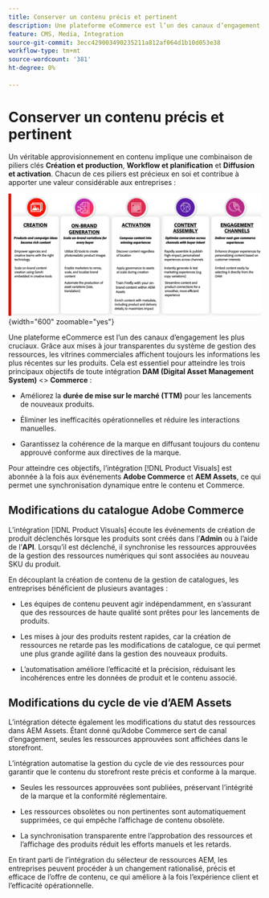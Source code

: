 ```yaml
---
title: Conserver un contenu précis et pertinent
description: Une plateforme eCommerce est l’un des canaux d’engagement les plus cruciaux. Grâce aux mises à jour transparentes du système de gestion des ressources, les vitrines commerciales affichent toujours les informations les plus récentes sur les produits.
feature: CMS, Media, Integration
source-git-commit: 3ecc429003490235211a812af064d1b10d053e38
workflow-type: tm+mt
source-wordcount: '381'
ht-degree: 0%

---
```


# Conserver un contenu précis et pertinent

Un véritable approvisionnement en contenu implique une combinaison de piliers clés **Création et production**, **Workflow et planification** et **Diffusion et activation**. Chacun de ces piliers est précieux en soi et contribue à apporter une valeur considérable aux entreprises :

![Piliers clés](../assets/key-pillars.png){width="600" zoomable="yes"}

Une plateforme eCommerce est l’un des canaux d’engagement les plus cruciaux. Grâce aux mises à jour transparentes du système de gestion des ressources, les vitrines commerciales affichent toujours les informations les plus récentes sur les produits. Cela est essentiel pour atteindre les trois principaux objectifs de toute intégration **DAM (Digital Asset Management System)** &lt;> **Commerce** :

* Améliorez la **durée de mise sur le marché (TTM)** pour les lancements de nouveaux produits.

* Éliminer les inefficacités opérationnelles et réduire les interactions manuelles.

* Garantissez la cohérence de la marque en diffusant toujours du contenu approuvé conforme aux directives de la marque.

Pour atteindre ces objectifs, l’intégration [!DNL Product Visuals] est abonnée à la fois aux événements **Adobe Commerce** et **AEM Assets**, ce qui permet une synchronisation dynamique entre le contenu et Commerce.

## Modifications du catalogue Adobe Commerce

L’intégration [!DNL Product Visuals] écoute les événements de création de produit déclenchés lorsque les produits sont créés dans l’**Admin** ou à l’aide de l’**API**. Lorsqu’il est déclenché, il synchronise les ressources approuvées de la gestion des ressources numériques qui sont associées au nouveau SKU du produit.

En découplant la création de contenu de la gestion de catalogues, les entreprises bénéficient de plusieurs avantages :

* Les équipes de contenu peuvent agir indépendamment, en s’assurant que des ressources de haute qualité sont prêtes pour les lancements de produits.

* Les mises à jour des produits restent rapides, car la création de ressources ne retarde pas les modifications de catalogue, ce qui permet une plus grande agilité dans la gestion des nouveaux produits.

* L’automatisation améliore l’efficacité et la précision, réduisant les incohérences entre les données de produit et le contenu associé.

## Modifications du cycle de vie d’AEM Assets

L’intégration détecte également les modifications du statut des ressources dans AEM Assets. Étant donné qu’Adobe Commerce sert de canal d’engagement, seules les ressources approuvées sont affichées dans le storefront.

L’intégration automatise la gestion du cycle de vie des ressources pour garantir que le contenu du storefront reste précis et conforme à la marque.

* Seules les ressources approuvées sont publiées, préservant l’intégrité de la marque et la conformité réglementaire.

* Les ressources obsolètes ou non pertinentes sont automatiquement supprimées, ce qui empêche l’affichage de contenu obsolète.

* La synchronisation transparente entre l’approbation des ressources et l’affichage des produits réduit les efforts manuels et les retards.

En tirant parti de l’intégration du sélecteur de ressources AEM, les entreprises peuvent procéder à un changement rationalisé, précis et efficace de l’offre de contenu, ce qui améliore à la fois l’expérience client et l’efficacité opérationnelle.
